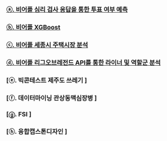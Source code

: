 ### [ⓐ. 비어플 심리 검사 응답을 통한 투표 여부 예측](https://github.com/bin9841/data_analysis_project/tree/main/project_01)
### [ⓑ. 비어플 XGBoost](https://github.com/bin9841/data_analysis_project/tree/main/team_study_01)
### [ⓒ. 비어플 세종시 주택시장 분석](https://github.com/bin9841/data_analysis_project/tree/main/project_02)
### [ⓓ. 비어플 리그오브레전드 API를 통한 라이너 및 역할군 분석](https://github.com/bin9841/data_analysis_project/tree/main/project_03)
### [ⓔ. 빅콘테스트 제주도 쓰레기 ]
### [ⓕ. 데이터마이닝 관상동맥심장병 ]
### [ⓖ. FSI ]
### [ⓗ. 융합캡스톤디자인 ]
